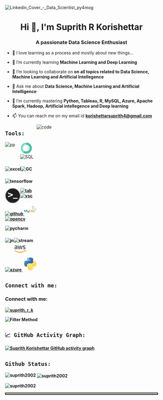 ![Linkedin_Cover_-_Data_Scientist_py4mog](https://user-images.githubusercontent.com/99672298/186088252-ef41cefc-cda7-49e8-960d-efbd59d3696c.jpg)

<h1 align="center">Hi 👋, I'm Suprith R Korishettar</h1>
<h3 align="center">A passionate Data Science Enthusiast</h3>

- 🌱 I love learning as a process and mostly about new things...

- 🌱 I’m currently learning **Machine Learning and Deep Learning**

- 👯 I’m looking to collaborate on **on all topics related to Data Science, Machine Learning and Artificial Intellegence**

- 💬 Ask me about **Data Science, Machine Learning and Artificial Intelligence**

- 🌱 I’m currently mastering **Python, Tableau, R, MySQL, Azure, Apache Spark, Hadoop, Artificial intellegence and Deep learning**

- 📫 You can reach me on my email id **korishettarsuprith4@gmail.com**


<img align="right" alt="code"  height="400" width="400" src = "https://user-images.githubusercontent.com/94888819/179503858-d2f6d197-7a3f-495b-888c-5a60679bed94.gif"> 

## `Tools:`
<img align="left" src="https://user-images.githubusercontent.com/94888819/179538709-781ca826-4b36-42e7-aeda-ad6b07e719ea.png" alt="pp" width="50" height="50" /> </a>
<img align="left" alt="Anaconda" height="40" src="https://raw.githubusercontent.com/habc0d3r/images-repo/master/icons8-anaconda.svg" />
<img align="left" alt="SQL" height="40" src="https://raw.githubusercontent.com/habc0d3r/0th-project/master/icons8-sql-96.png" /> <b>
<img align="left" alt="excel" height="40" src="https://d3j0t7vrtr92dk.cloudfront.net/stembakuniversity/1616519913_png-clipart-microsoft-excel-computer-icons-microsoft-template-angle-removebg-preview.png" />
<img src="https://user-images.githubusercontent.com/94888819/179532814-fa9beb8f-0fd6-4160-8d47-650af59c58a1.png" alt="GC" width="40" height="40"/> </a> 
<img src="https://www.vectorlogo.zone/logos/tensorflow/tensorflow-icon.svg" alt="tensorflow" width="40" height="40"/> </a> <a href="https://unity.com/" target="_blank" rel="noreferrer"> </p> 
<img src="https://user-images.githubusercontent.com/94888819/179531328-610ccc8c-11cc-40cf-82dc-5902d473b7e1.png" alt="tab" width="40" height="40"/> </a> 
<img align="left" alt="teminal" height="50" 
src="https://raw.githubusercontent.com/github/explore/80688e429a7d4ef2fca1e82350fe8e3517d3494d/topics/terminal/terminal.png" /> </a> <a
href="https://code.visualstudio.com" target="_blank" rel="noreferrer"> <img src="https://user-images.githubusercontent.com/94888819/179420219-9ce785fd-b1eb-4caa-aebd-086c088d05f2.png" alt="vsc" width="60" height="40"/> </a> <a 
href="https://github.com" target="_blank" rel="noreferrer"> <img src="https://raw.githubusercontent.com/habc0d3r/0th-project/master/icons8-github.svg" alt="github" width="50" height="50"/> </a> 
<a href="https://www.mysql.com/" target="_blank" rel="noreferrer"> <img src="https://raw.githubusercontent.com/devicons/devicon/master/icons/mysql/mysql-original-wordmark.svg" alt="mysql" width="40" height="40"/> </a> <a href="https://opencv.org/" target="_blank" rel="noreferrer"> <img src="https://www.vectorlogo.zone/logos/opencv/opencv-icon.svg" alt="opencv" width="40" height="40"/> </a> </p>
<img align="left" alt="pycharm" height="40" src="https://user-images.githubusercontent.com/94888819/179536543-d438fb65-8501-475d-9f8b-5bbc18bab86a.png" />
<img align="left" alt="jn" height="50" src="https://user-images.githubusercontent.com/94888819/179537708-2241ab23-8c86-40c6-8fa9-f3979be75ade.png" /> 
<img src="https://user-images.githubusercontent.com/94888819/179422108-0108ecc4-96d4-4a9f-93d2-f4f2ea98688e.png" alt="stream" width="40" height="50"/> </a> <a href="https://aws.amazon.com" target="_blank" rel="noreferrer"> <img src="https://raw.githubusercontent.com/devicons/devicon/master/icons/amazonwebservices/amazonwebservices-original-wordmark.svg" alt="aws" width="40" height="40"/> </a> <a href="https://azure.microsoft.com/en-in/" target="_blank" rel="noreferrer"> <img src="https://www.vectorlogo.zone/logos/microsoft_azure/microsoft_azure-icon.svg" alt="azure" width="40" height="40"/> </a> <a
href="https://www.python.org" target="_blank" rel="noreferrer"> <img src="https://raw.githubusercontent.com/devicons/devicon/master/icons/python/python-original.svg" alt="python" width="50" height="50"/> </a> </p>

## `Connect with me:`
<h3 align="left">Connect with me:</h3>
<p align="left">
<a href="https://instagram.com/suprith_r_k" target="blank"><img align="center" src="https://raw.githubusercontent.com/rahuldkjain/github-profile-readme-generator/master/src/images/icons/Social/instagram.svg" alt="suprith_r_k" height="30" width="40" /></a>

![Filter Method](https://static.wixstatic.com/media/3e99b9_f53a1cab95ae4dfd938a1bf6a1a62f49~mv2.gif)


## `📈 GitHub Activity Graph:`
[![Suprith Korishettar GitHub activity graph](https://activity-graph.herokuapp.com/graph?username=MoinDalvs&&theme=react-dark)](https://github.com/MoinDalvs)

## `Github Status:` 
<p><img align="left" src="https://github-readme-stats.vercel.app/api/top-langs?username=suprith2002&show_icons=true&locale=en&layout=compact" alt="suprith2002" /></p>

<p>&nbsp;<img align="center" src="https://github-readme-stats.vercel.app/api?username=suprith2002&show_icons=true&locale=en" alt="suprith2002" /></p>

<p><img align="center" src="https://github-readme-streak-stats.herokuapp.com/?user=suprith2002&" alt="suprith2002" /></p>

<div style="align:center;
            display:fill;
            border-radius: false;
            border-style: solid;
            border-color:#000000;
            border-style: false;
            border-width: 2px;
            color:#CF673A;
            font-size:15px;
            font-family: Georgia;
            background-color:#E8DCCC;
            text-align:center;
            letter-spacing:0.1px;
            padding: 0.1em;">


